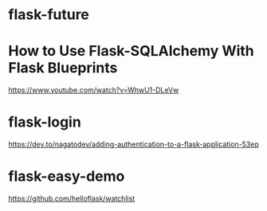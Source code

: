 # flask-future

# How to Use Flask-SQLAlchemy With Flask Blueprints
https://www.youtube.com/watch?v=WhwU1-DLeVw

# flask-login
https://dev.to/nagatodev/adding-authentication-to-a-flask-application-53ep

# flask-easy-demo
https://github.com/helloflask/watchlist
